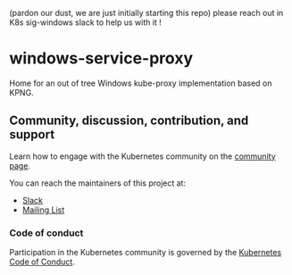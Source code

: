 (pardon our dust, we are just initially starting this repo) please reach out in K8s sig-windows slack to help us with it !

# windows-service-proxy

Home for an out of tree Windows kube-proxy implementation based on KPNG.

## Community, discussion, contribution, and support

Learn how to engage with the Kubernetes community on the [community page](http://kubernetes.io/community/).

You can reach the maintainers of this project at:

- [Slack](https://kubernetes.slack.com/messages/sig-windows)
- [Mailing List](https://groups.google.com/forum/#!forum/kubernetes-sig-windows)

### Code of conduct

Participation in the Kubernetes community is governed by the [Kubernetes Code of Conduct](code-of-conduct.md).
